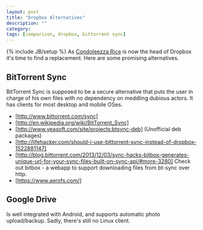 ```yaml
---
layout: post
title: "Dropbox Alternatives"
description: ""
category: 
tags: [comparison, dropbox, bittorrent sync]
---
```

{% include JB/setup %}
As [Condoleezza Rice](http://www.drop-dropbox.com/) is now the head of Dropbox
it's time to find a replacement.
Here are some promising alternatives.

BitTorrent Sync
---------------

BitTorrent Sync is supposed to be a secure alternative
that puts the user in charge of his own files
with no dependency on meddling dubious actors.
It has clients for most desktop and mobile OSes.

* [http://www.bittorrent.com/sync]
* [http://en.wikipedia.org/wiki/BitTorrent_Sync]
* [http://www.yeasoft.com/site/projects:btsync-deb] (Unofficial deb packages)
* [http://lifehacker.com/should-i-use-bittorrent-sync-instead-of-dropbox-1522881147]
* [http://blog.bittorrent.com/2013/12/03/sync-hacks-bitbox-generates-unique-url-for-your-sync-files-built-on-sync-api/#more-3280] Check out bitbox - a webapp to support downloading files from bt-sync over http.
* [https://www.aerofs.com/]

Google Drive
------------

Is well integrated with Android,
and supports automatic photo upload/backup.
Sadly, there's still no Linux client.



